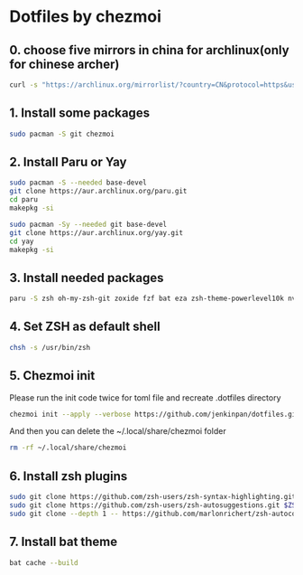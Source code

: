 # Dotfiles by chezmoi

## 0. choose five mirrors in china for archlinux(only for chinese archer)

```bash
curl -s "https://archlinux.org/mirrorlist/?country=CN&protocol=https&use_mirror_status=on" | sed -e 's/^#Server/Server/' -e '/^#/d' | rankmirrors -n 5 -
```

## 1. Install some packages

```bash
sudo pacman -S git chezmoi
```

## 2. Install Paru or Yay

```bash
sudo pacman -S --needed base-devel
git clone https://aur.archlinux.org/paru.git
cd paru
makepkg -si
```

```bash
sudo pacman -Sy --needed git base-devel
git clone https://aur.archlinux.org/yay.git
cd yay
makepkg -si
```

## 3. Install needed packages

```bash
paru -S zsh oh-my-zsh-git zoxide fzf bat eza zsh-theme-powerlevel10k nvm fd neovim-nightly-bin
```

## 4. Set ZSH as default shell

```bash
chsh -s /usr/bin/zsh
```

## 5. Chezmoi init
Please run the init code twice for toml file and recreate .dotfiles directory
```bash
chezmoi init --apply --verbose https://github.com/jenkinpan/dotfiles.git
```
And then you can delete the ~/.local/share/chezmoi folder
```bash
rm -rf ~/.local/share/chezmoi
```

## 6. Install zsh plugins

```bash
sudo git clone https://github.com/zsh-users/zsh-syntax-highlighting.git $ZSH_CUSTOM/plugins/zsh-syntax-highlighting
sudo git clone https://github.com/zsh-users/zsh-autosuggestions.git $ZSH_CUSTOM/plugins/zsh-autosuggestions
sudo git clone --depth 1 -- https://github.com/marlonrichert/zsh-autocomplete.git $ZSH_CUSTOM/plugins/zsh-autocomplete
```

## 7. Install bat theme

```bash
bat cache --build
```
